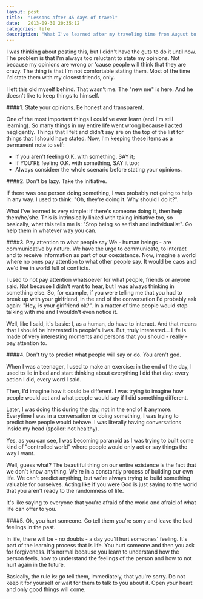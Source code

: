 ```yaml
---
layout: post 
title:  "Lessons after 45 days of travel"
date:   2013-09-30 20:35:12
categories: life 
description: "What I've learned after my traveling time from August to September."
---
```


I was thinking about posting this, but I didn't have the guts to do it until now. 
The problem is that I'm always too reluctant to state  my opinions. Not because my opinions are wrong or 'cause people will think that they are crazy. The thing is that I'm not comfortable stating them. Most of the time I'd state them with my closest friends, only.

I left this old myself behind. That wasn't me. The "new me" is here. And he doesn't like to keep things to himself.


####1. State your opinions. Be honest and transparent.

One of the most important things I could've ever learn (and I'm still learning).
So many things in my entire life went wrong because I acted negligently.
Things that I felt and didn't say are on the top of the list for things that I should have stated.
Now, I'm keeping these items as a permanent note to self:

- If you aren't feeling O.K. with something, SAY it;
- If YOU'RE feeling O.K. with something, SAY it too;
- Always consideer the whole scenario before stating your opinions. 


####2. Don't be lazy. Take the initiative.

If there was one person doing something, I was probably not going to help in any way. I used to think: "Oh, they're doing it. Why should I do it?". 

What I've learned is very simple: if there's someone doing it, then help them/he/she. This is intrinsically linked with taking initiative too, so basically, what this tells me is: "Stop being so selfish and individualist". Go help them in whatever way you can.



####3. Pay attention to what people say
We - human beings - are communicative by nature. We have the urge to communicate, to interact and to receive information as part of our coexistence. Now, imagine a world where no ones pay attention to what other people say. It would be caos and we'd live in world full of conflicts. 

I used to not pay attention whatsoever for what people, friends or anyone said. Not because I didn't want to hear, but I was always thinking in something else. So, for example, if you were telling me that you had to break up with your girlfriend, in the end of the conversation I'd probably ask again: "Hey, is your girlfriend ok?". In a matter of time people would stop talking with me and I wouldn't even notice it. 

Well, like I said, it's basic: I, as a human, do have to interact. And that means that I should be interested in people's lives. But, truly interested... Life is made of very interesting moments and persons that you should - really - pay attention to.


####4. Don't try to predict what people will say or do. You aren't god.

When I was a teenager, I used to make an exercise: in the end of the day, I used to lie in bed and start thinking about everything I did that day: every action I did, every word I said. 

Then, I'd imagine how it could be different. I was trying to imagine how people would act and what people would say if I did something different.

Later, I was doing this during the day, not in the end of it anymore. Everytime I was in a conversation or doing something, I was trying to predict how people would behave. I was literally having conversations inside my head (spoiler: not healthy). 

Yes, as you can see, I was becoming paranoid as I was trying to built some kind of "controlled world" where people would only act or say things the way I want. 

Well, guess what? The beautiful thing on our entire existence is the fact that we don't know anything. We're in a constantly process of building our own life. We can't predict anything, but we're always trying to build something valuable for ourselves. Acting like if you were God is just saying to the world that you aren't ready to the randomness of life. 

It's like saying to everyone that you're afraid of the world and afraid of what life can offer to you.

####5. Ok, you hurt someone. Go tell them you're sorry and leave the bad feelings in the past.

In life, there will be - no doubts - a day you'll hurt someones' feeling. It's part of the learning process that is life. You hurt someone and then you ask for forgiveness. It's normal because you learn to understand how the person feels, how to understand the feelings of the person and how to not hurt again in the future.

Basically, the rule is: go tell them, immediately, that you're sorry. Do not keep it for yourself or wait for them to talk to you about it. Open your heart and only good things will come.

